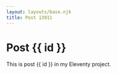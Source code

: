 ```yaml
---
layout: layouts/base.njk
title: Post 13911
---
```


# Post {{ id }}

This is post {{ id }} in my Eleventy project.
